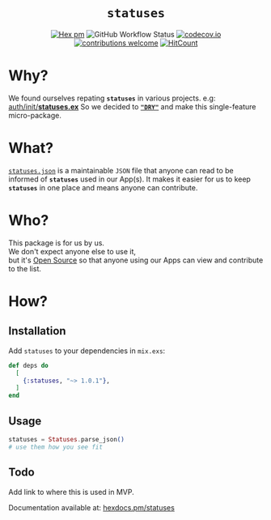 <div align="center">

# `statuses`

[![Hex pm](http://img.shields.io/hexpm/v/statuses.svg?style=flat-square)](https://hex.pm/packages/statuses)
![GitHub Workflow Status](https://img.shields.io/github/workflow/status/dwyl/statuses/Elixir%20CI?label=build&style=flat-square)
[![codecov.io](https://img.shields.io/codecov/c/github/dwyl/statuses/main.svg?style=flat-square)](http://codecov.io/github/dwyl/statuses?branch=main)
[![contributions welcome](https://img.shields.io/badge/contributions-welcome-brightgreen.svg?style=flat-square)](https://github.com/dwyl/statuses#contributing)
[![HitCount](http://hits.dwyl.com/dwyl/statuses.svg)](http://hits.dwyl.com/dwyl/statuses)

</div>

# Why?

We found ourselves repating **`statuses`**
in various projects.
e.g:
[auth/init/**statuses.ex**](https://github.com/dwyl/auth/blob/568d0fd7a4a4f7ec53514c76e0e263c3f82e61ca/lib/auth/init/statuses.ex#L3-L106)
So we decided to 
[**`"DRY"`**](https://en.wikipedia.org/wiki/Don't_repeat_yourself)
and make this single-feature micro-package.
# What?

[`statuses.json`](https://github.com/dwyl/statuses/blob/main/statuses.json)
is a maintainable `JSON` file
that anyone can read 
to be informed of **`statuses`**
used in our App(s).
It makes it easier for us to keep **`statuses`**
in one place 
and means 
anyone can contribute.
# Who?

This package is for us by us. <br />
We don't expect anyone else to use it, <br />
but it's 
[Open Source](https://github.com/dwyl/intellectual-property)
so that
anyone using our Apps can view 
and contribute to the list.

# How?
## Installation

Add `statuses` 
to your dependencies 
in `mix.exs`:

```elixir
def deps do
  [
    {:statuses, "~> 1.0.1"},
  ]
end
```

## Usage

```elixir
statuses = Statuses.parse_json()
# use them how you see fit
```

## Todo

Add link to where this is used in MVP.

Documentation available at: 
[hexdocs.pm/statuses](https://hexdocs.pm/statuses)

